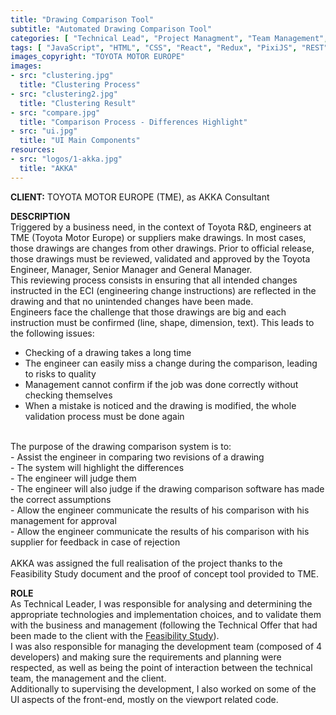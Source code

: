 ```yaml
---
title: "Drawing Comparison Tool"
subtitle: "Automated Drawing Comparison Tool"
categories: [ "Technical Lead", "Project Managment", "Team Management", "R&D", "Image Analysis" ]
tags: [ "JavaScript", "HTML", "CSS", "React", "Redux", "PixiJS", "REST", "OpenCV", "Node.js", "Bootstrap", "Git", "IntelliJ", "SCRUM", "MS Project", "Jira", "Clojure", "MongoDB", "Redis", "Onyx", "ActiveMQ", "Sonar", "Linux" ]
images_copyright: "TOYOTA MOTOR EUROPE"
images:
- src: "clustering.jpg"
  title: "Clustering Process"
- src: "clustering2.jpg"
  title: "Clustering Result"
- src: "compare.jpg"
  title: "Comparison Process - Differences Highlight"
- src: "ui.jpg"
  title: "UI Main Components"
resources:
- src: "logos/1-akka.jpg"
  title: "AKKA"
---
```


<b>CLIENT:</b> TOYOTA MOTOR EUROPE (TME), as AKKA Consultant<br>

<b>DESCRIPTION</b><br>
Triggered by a business need, in the context of Toyota R&D, engineers at TME (Toyota Motor Europe) or suppliers make drawings. In most cases, those drawings are changes from other drawings. Prior to official release, those drawings must be reviewed, validated and approved by the Toyota Engineer, Manager, Senior Manager and General Manager.<br>
This reviewing process consists in ensuring that all intended changes instructed in the ECI (engineering change instructions) are reflected in the drawing and that no unintended changes have been made.<br>
Engineers face the challenge that those drawings are big and each instruction must be confirmed (line, shape, dimension, text). This leads to the following issues:<br>
- Checking of a drawing takes a long time<br>
- The engineer can easily miss a change during the comparison, leading to risks to quality<br>
- Management cannot confirm if the job was done correctly without checking themselves<br>
- When a mistake is noticed and the drawing is modified, the whole validation process must be done again<br>
<br>
The purpose of the drawing comparison system is to:<br>
- Assist the engineer in comparing two revisions of a drawing<br>
    - The system will highlight the differences<br>
    - The engineer will judge them<br>
    - The engineer will also judge if the drawing comparison software has made the correct assumptions<br>
- Allow the engineer communicate the results of his comparison with his management for approval<br>
- Allow the engineer communicate the results of his comparison with his supplier for feedback in case of rejection<br>
<br>
AKKA was assigned the full realisation of the project thanks to the Feasibility Study document and the proof of concept tool provided to TME.<br>

<b>ROLE</b><br>
As Technical Leader, I was responsible for analysing and determining the appropriate technologies and implementation choices, and to validate them with the business and management (following the Technical Offer that had been made to the client with the [Feasibility Study](/pro/akka/dct-feasibility)).<br>
I was also responsible for managing the development team (composed of 4 developers) and making sure the requirements and planning were respected, as well as being the point of interaction between the technical team, the management and the client.<br>
Additionally to supervising the development, I also worked on some of the UI aspects of the front-end, mostly on the viewport related code.<br>
	